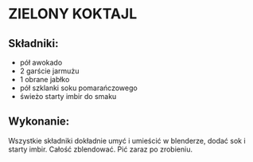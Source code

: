 # ZIELONY KOKTAJL
## Składniki:
* pół awokado
* 2 garście jarmużu
* 1 obrane jabłko
* pół szklanki soku pomarańczowego
* świeżo starty imbir do smaku 

## Wykonanie:
Wszystkie składniki dokładnie umyć i umieścić w blenderze, dodać sok i starty imbir. Całość zblendować. Pić zaraz po zrobieniu.
